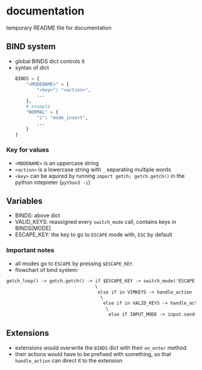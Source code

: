 # documentation
temporary README file for documentation

## BIND system
- global BINDS dict controls it
- syntax of dict
    ```python
    BINDS = {
        "<MODENAME>" = {
            "<key>": "<action>",
            ...
        },
        # example
        "NORMAL" = {
            "i": "mode_insert",
            ...
        }
    }
    ```
### Key for values
- `<MODENAME>` is an uppercase string
- `<action>` is a lowercase string with `_` separating multiple words
- `<key>` can be aquired by running `import getch; getch.getch()` in the python intepreter (`python3 -i`)

## Variables
- BINDS: above dict
- VALID_KEYS: reassigned every `switch_mode` call, contains keys in BINDS[MODE]
- ESCAPE_KEY: the key to go to `ESCAPE` mode with, `ESC` by default

### Important notes
- all modes go to `ESCAPE` by pressing `$ESCAPE_KEY`.
- flowchart of bind system:
```md
getch_loop() -> getch.getch() -> if $ESCAPE_KEY -> switch_mode('ESCAPE')
                                 \
                                  else if in VIMKEYS -> handle_action
                                   \
                                    else if in VALID_KEYS -> handle_action
                                     \ 
                                      else if INPUT_MODE -> input.send(key)
```

## Extensions
- extensions would overwrite the `BINDS` dict with their `on_enter` method
- their actions would have to be prefixed with something, so that `handle_action` can direct it to the extension
